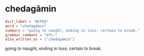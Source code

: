 # chedagāmin

``` toml
dict_label = "NCPED"
word = "chedagāmin"
summary = "going to naught, ending in loss; certain to break."
grammar_comment = "mfn."
also_written_as = ["chedagāmin"]
```

going to naught, ending in loss; certain to break.

